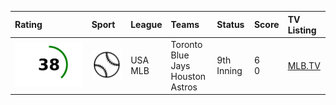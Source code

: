 | Rating                                                                                                                                 | Sport                                                                                                            | League     | Teams                               | Status     | Score   | TV Listing                                                 |
|:---------------------------------------------------------------------------------------------------------------------------------------|:-----------------------------------------------------------------------------------------------------------------|:-----------|:------------------------------------|:-----------|:--------|:-----------------------------------------------------------|
| <img src="https://raw.githubusercontent.com/BlakeDuncan25/Donut-SVG-Ratings/bac4e4a278175106499642192132b1786a9aec38/38.svg" alt="38"> | <img src="https://raw.githubusercontent.com/BlakeDuncan25/Donut-SVG-Ratings/master/baseball.png" alt="Baseball"> | USA<br>MLB | Toronto Blue Jays<br>Houston Astros | 9th Inning | 6<br>0  | <a href="https://www.mlb.com/live-stream-games">MLB.TV</a> |